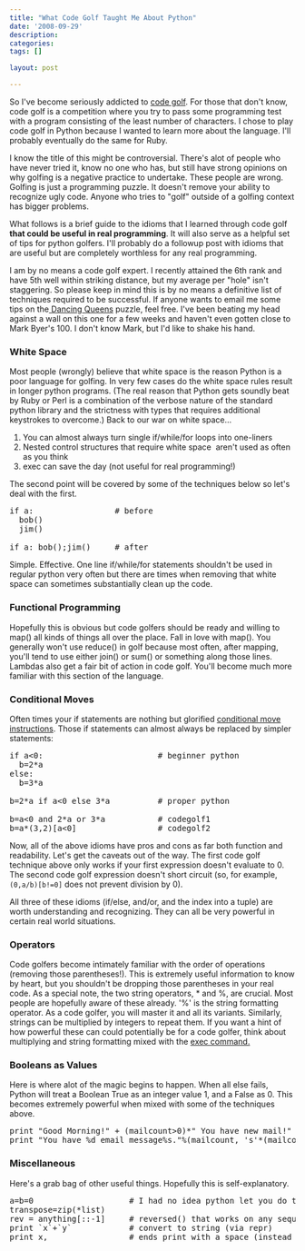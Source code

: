 ```yaml
---
title: "What Code Golf Taught Me About Python"
date: '2008-09-29'
description:
categories:
tags: []

layout: post

---
```

So I've become seriously addicted to <a href="http://codegolf.com/">code golf</a>. For those that don't know, code golf is a competition where you try to pass some programming test with a program consisting of the least number of characters. I chose to play code golf in Python because I wanted to learn more about the language. I'll probably eventually do the same for Ruby.

I know the title of this might be controversial. There's alot of people who have never tried it, know no one who has, but still have strong opinions on why golfing is a negative practice to undertake. These people are wrong. Golfing is just a programming puzzle. It doesn't remove your ability to recognize ugly code. Anyone who tries to "golf" outside of a golfing context has bigger problems.

What follows is a brief guide to the idioms that I learned through code golf <strong>that could be useful in real programming</strong>. It will also serve as a helpful set of tips for python golfers. I'll probably do a followup post with idioms that are useful but are completely worthless for any real programming.

I am by no means a code golf expert. I recently attained the 6th rank and have 5th well within striking distance, but my average per "hole" isn't staggering. So please keep in mind this is by no means a definitive list of techniques required to be successful. If anyone wants to email me some tips on the<a href="http://codegolf.com/dancing-queens"> Dancing Queens</a> puzzle, feel free. I've been beating my head against a wall on this one for a few weeks and haven't even gotten close to Mark Byer's 100. I don't know Mark, but I'd like to shake his hand.
<h3>White Space</h3>
Most people (wrongly) believe that white space is the reason Python is a poor language for golfing. In very few cases do the white space rules result in longer python programs. (The real reason that Python gets soundly beat by Ruby or Perl is a combination of the verbose nature of the standard python library and the strictness with types that requires additional keystrokes to overcome.)  Back to our war on white space...
<ol>
	<li>You can almost always turn single if/while/for loops into one-liners</li>
	<li>Nested control structures that require white space  aren't used as often as you think</li>
	<li>exec can save the day (not useful for real programming!)</li>
</ol>
The second point will be covered by some of the techniques below so let's deal with the first.

<pre>
if a:                 # before
  bob()
  jim()

if a: bob();jim()     # after
</pre>

Simple. Effective. One line if/while/for<em> </em>statements shouldn't be used in regular python very often but there are times when removing that white space can sometimes substantially clean up the code.
<h3>Functional Programming</h3>
Hopefully this is obvious but code golfers should be ready and willing to map() all kinds of things all over the place. Fall in love with map(). You generally won't use reduce() in golf because most often, after mapping, you'll tend to use either join() or sum() or something along those lines. Lambdas also get a fair bit of action in code golf. You'll become much more familiar with this section of the language.
<h3>Conditional Moves</h3>
Often times your if statements are nothing but glorified <a href="http://www.x86.org/secrets/opcodes/cmov.htm">conditional move instructions</a>. Those if statements can almost always be replaced by simpler statements:

<pre>
if a&lt;0:                        # beginner python
  b=2*a
else:
  b=3*a

b=2*a if a&lt;0 else 3*a          # proper python

b=a&lt;0 and 2*a or 3*a           # codegolf1
b=a*(3,2)[a&lt;0]                 # codegolf2
</pre>

Now, all of the above idioms have pros and cons as far both function and readability. Let's get the caveats out of the way. The first code golf technique above only works if your first expression doesn't evaluate to 0. The second code golf expression doesn't short circuit (so, for example, <code>(0,a/b)[b!=0]</code> does not prevent division by 0).

All three of these idioms (if/else, and/or, and the index into a tuple) are worth understanding and recognizing. They can all be very powerful in certain real world situations.
<h3>Operators</h3>
Code golfers become intimately familiar with the order of operations (removing those parentheses!). This is extremely useful information to know by heart, but you shouldn't be dropping those parentheses in your real code.  As a special note, the two string operators, * and %, are crucial. Most people are hopefully aware of these already. '%' is the string formatting operator. As a code golfer, you will master it and all its variants. Similarly, strings can be multiplied by integers to repeat them. If you want a hint of how powerful these can could potentially be for a code golfer, think about multiplying and string formatting mixed with the <a href="http://docs.python.org/ref/exec.html">exec command.</a>
<h3>Booleans as Values</h3>
Here is where alot of the magic begins to happen. When all else fails, Python will treat a Boolean True as an integer value 1, and a False as 0. This becomes extremely powerful when mixed with some of the techniques above.
<pre>print "Good Morning!" + (mailcount&gt;0)*" You have new mail!"
print "You have %d email message%s."%(mailcount, 's'*(mailcount != 1))</pre>
<h3>Miscellaneous</h3>
Here's a grab bag of other useful things. Hopefully this is self-explanatory.
<pre style="text-align: left;">a=b=0                    # I had no idea python let you do this
transpose=zip(*list)
rev = anything[::-1]     # reversed() that works on any sequence
print `x`+`y`            # convert to string (via repr)
print x,                 # ends print with a space (instead of a newline)</pre>